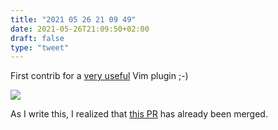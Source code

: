 ```yaml
---
title: "2021 05 26 21 09 49"
date: 2021-05-26T21:09:50+02:00
draft: false
type: "tweet"
---
```

First contrib for a [very useful](/post/vim-neoterm/) Vim plugin ;-)

![](/img/2021-05-26-11-03-28.png)

As I write this, I realized that [this PR](https://github.com/kassio/neoterm/pull/322) has already been merged.
